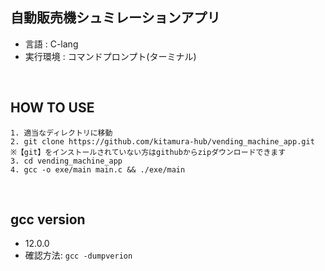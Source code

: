 ## 自動販売機シュミレーションアプリ

- 言語 : C-lang
- 実行環境 : コマンドプロンプト(ターミナル)

<br />

## HOW TO USE

```
1. 適当なディレクトリに移動
2. git clone https://github.com/kitamura-hub/vending_machine_app.git
※【git】をインストールされていない方はgithubからzipダウンロードできます
3. cd vending_machine_app
4. gcc -o exe/main main.c && ./exe/main
```

<br />

## gcc version

- 12.0.0
- 確認方法: `gcc -dumpverion`